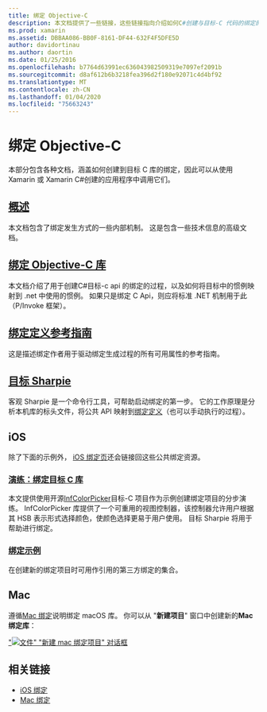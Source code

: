 ```yaml
---
title: 绑定 Objective-C
description: 本文档提供了一些链接，这些链接指向介绍如何C#创建与目标-C 代码的绑定的各种指南，使开发人员能够在 Xamarin 应用程序中使用现成的库。
ms.prod: xamarin
ms.assetid: DBBAA086-BB0F-8161-DF44-632F4F5DFE5D
author: davidortinau
ms.author: daortin
ms.date: 01/25/2016
ms.openlocfilehash: b7764d63991ec636043982509319e7097ef2091b
ms.sourcegitcommit: d8af612b6b3218fea396d2f180e92071c4d4bf92
ms.translationtype: MT
ms.contentlocale: zh-CN
ms.lasthandoff: 01/04/2020
ms.locfileid: "75663243"
---
```

# <a name="binding-objective-c"></a>绑定 Objective-C

本部分包含各种文档，涵盖如何创建到目标 C 库的绑定，因此可以从使用 Xamarin 或 Xamarin C#创建的应用程序中调用它们。

## <a name="overviewcross-platformmaciosbindingoverviewmd"></a>[概述](~/cross-platform/macios/binding/overview.md)

本文档包含了绑定发生方式的一些内部机制。 这是包含一些技术信息的高级文档。

## <a name="binding-objective-c-librariescross-platformmaciosbindingobjective-c-librariesmd"></a>[绑定 Objective-C 库](~/cross-platform/macios/binding/objective-c-libraries.md)

本文档介绍了用于创建C#目标-c api 的绑定的过程，以及如何将目标中的惯例映射到 .net 中使用的惯例。
如果只是绑定 C Api，则应将标准 .NET 机制用于此（P/Invoke 框架）。

## <a name="binding-definition-reference-guidecross-platformmaciosbindingbinding-types-referencemd"></a>[绑定定义参考指南](~/cross-platform/macios/binding/binding-types-reference.md)

这是描述绑定作者用于驱动绑定生成过程的所有可用属性的参考指南。

## <a name="objective-sharpiecross-platformmaciosbindingobjective-sharpieindexmd"></a>[目标 Sharpie](~/cross-platform/macios/binding/objective-sharpie/index.md)

客观 Sharpie 是一个命令行工具，可帮助启动绑定的第一步。 它的工作原理是分析本机库的标头文件，将公共 API 映射到[绑定定义](~/cross-platform/macios/binding/objective-c-libraries.md)（也可以手动执行的过程）。

## <a name="ios"></a>iOS

除了下面的示例外， [iOS 绑定页](~/ios/platform/binding-objective-c/index.md)还会链接回这些公共绑定资源。

### <a name="walkthrough-binding-an-objective-c-libraryiosplatformbinding-objective-cwalkthroughmd"></a>[演练：绑定目标 C 库](~/ios/platform/binding-objective-c/walkthrough.md)

本文提供使用开源[InfColorPicker](https://github.com/InfinitApps/InfColorPicker)目标-C 项目作为示例创建绑定项目的分步演练。 InfColorPicker 库提供了一个可重用的视图控制器，该控制器允许用户根据其 HSB 表示形式选择颜色，使颜色选择更易于用户使用。 目标 Sharpie 将用于帮助进行绑定。

### <a name="binding-sampleshttpsgithubcommonomonotouch-bindings"></a>[绑定示例](https://github.com/mono/monotouch-bindings)

在创建新的绑定项目时可用作引用的第三方绑定的集合。

## <a name="mac"></a>Mac

遵循[Mac 绑定](~/mac/platform/binding.md)说明绑定 macOS 库。 你可以从 "**新建项目**" 窗口中创建新的**Mac 绑定库**：

["![文件" "新建 mac 绑定项目" 对话框](images/new-bindings-library-sml.png)](images/new-bindings-library.png#lightbox)

## <a name="related-links"></a>相关链接

- [iOS 绑定](~/ios/platform/binding-objective-c/index.md)
- [Mac 绑定](~/mac/platform/binding.md)

